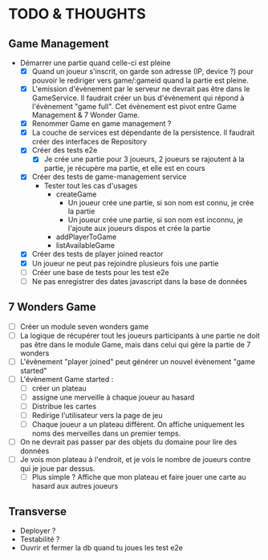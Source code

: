 # TODO & THOUGHTS

## Game Management

- Démarrer une partie quand celle-ci est pleine
  - [X] Quand un joueur s'inscrit, on garde son adresse (IP, device ?) pour pouvoir le rediriger vers game/:gameid quand la partie est pleine.
  - [X] L'emission d'évènement par le serveur ne devrait pas être dans le GameService. Il faudrait créer un bus d'évènement qui répond à l'évènement "game full". Cet évènement est pivot entre Game Management & 7 Wonder Game.
  - [X] Renommer Game en game management ?
  - [X] La couche de services est dépendante de la persistence. Il faudrait créer des interfaces de Repository
  - [X] Créer des tests e2e
    - [X] Je crée une partie pour 3 joueurs, 2 joueurs se rajoutent à la partie, je récupère ma partie, et elle est en cours
  - [X] Créer des tests de game-management service
    - Tester tout les cas d'usages
      - createGame
        - Un joueur crée une partie, si son nom est connu, je crée la partie
        - Un joueur crée une partie, si son nom est inconnu, je l'ajoute aux joueurs dispos et crée la partie
      - addPlayerToGame
      - listAvailableGame
  - [X] Créer des tests de player joined reactor
  - [X] Un joueur ne peut pas rejoindre plusieurs fois une partie
  - [ ] Créer une base de tests pour les test e2e
  - [ ] Ne pas enregistrer des dates javascript dans la base de données

## 7 Wonders Game

- [ ] Créer un module seven wonders game
- [ ] La logique de récupérer tout les joueurs participants à une partie ne doit pas être dans le module Game, mais dans celui qui gère la partie de 7 wonders
- [ ] L'évènement "player joined" peut générer un nouvel évènement "game started"
- [ ] L'évènement Game started : 
    - [ ] créer un plateau
    - [ ] assigne une merveille à chaque joueur au hasard
    - [ ] Distribue les cartes
    - [ ] Redirige l'utilisateur vers la page de jeu
    - [ ] Chaque joueur a un plateau différent. On affiche uniquement les noms des merveilles dans un premier temps.
- [ ] On ne devrait pas passer par des objets du domaine pour lire des données
- [ ] Je vois mon plateau à l'endroit, et je vois le nombre de joueurs contre qui je joue par dessus.
    - [ ] Plus simple ? Affiche que mon plateau et faire jouer une carte au hasard aux autres joueurs

## Transverse

- Deployer ?
- Testabilité ?
- Ouvrir et fermer la db quand tu joues les test e2e